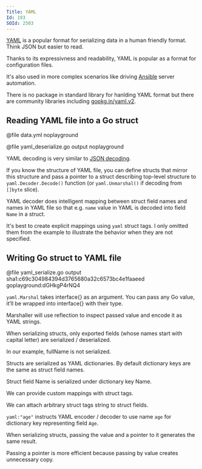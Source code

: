 ```yaml
---
Title: YAML
Id: 193
SOId: 2503
---
```


[YAML](http://yaml.org/) is a popular format for serializing data in a human friendly format. Think JSON but easier to read.

Thanks to its expressivness and readability, YAML is popular as a format for configuration files.

It's also used in more complex scenarios like driving [Ansible](https://www.ansible.com/) server automation.

There is no package in standard library for hanlding YAML format but there are community libraries including [gopkg.in/yaml.v2](http://gopkg.in/yaml.v2).

## Reading YAML file into a Go struct

@file data.yml noplayground

@file yaml_deserialize.go output noplayground

YAML decoding is very similar to [JSON decoding](182).

If you know the structure of YAML file, you can define structs that mirror this structure and pass a pointer to a struct describing top-level structure to `yaml.Decoder.Decode()` function (or `yaml.Unmarshal()` if decoding from `[]byte` slice).

YAML decoder does intelligent mapping between struct field names and names in YAML file so that e.g. `name` value in YAML is decoded into field `Name` in a struct.

It's best to create explicit mappings using `yaml` struct tags. I only omitted them from the example to illustrate the behavior when they are not specified.

## Writing Go struct to YAML file

@file yaml_serialize.go output sha1:c69c304984394d3765680a32c6573bc4e1faaeed goplayground:dGHkgP4rNQ4

`yaml.Marshal` takes interface{} as an argument. You can pass any Go value, it’ll be wrapped into interface{} with their type.

Marshaller will use reflection to inspect passed value and encode it as YAML strings.

When serializing structs, only exported fields (whose names start with capital letter) are serialized / deserialized.

In our example, fullName is not serialized.

Structs are serialized as YAML dictionaries. By default dictionary keys are the same as struct field names.

Struct field Name is serialized under dictionary key Name.

We can provide custom mappings with struct tags.

We can attach arbitrary struct tags string to struct fields.

`yaml:"age"` instructs YAML encoder / decoder to use name `age` for dictionary key representing field `Age`.

When serializing structs, passing the value and a pointer to it generates the same result.

Passing a pointer is more efficient because passing by value creates unnecessary copy.
